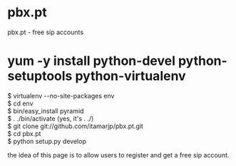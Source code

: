 pbx.pt
======

pbx.pt - free sip accounts



 # yum -y install python-devel python-setuptools python-virtualenv <br>
 $ virtualenv --no-site-packages env <br>
 $ cd env <br>
 $ bin/easy_install pyramid <br>
 $ . ./bin/activate (yes, it's . ./) <br>
 $ git clone git://github.com/itamarjp/pbx.pt.git <br>
 $ cd pbx.pt <br>
 $ python setup.py develop <br>
 
 
 the idea of this page is to allow users to register and get a free sip account.
 
